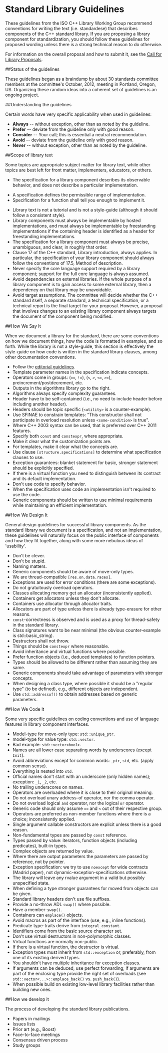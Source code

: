 # Standard Library Guidelines

These guidelines from the ISO C++ Library Working Group recommend conventions for writing the text (i.e. standardese) that describes components of the C++ standard library.
If you are proposing a library component for standardization, you should follow these guidelines for proposed wording unless there is a strong technical reason to do otherwise.

For information on the overall proposal and how to submit it, see the [Call for Library Proposals](http://cplusplus.github.com/LWG/call-for-library-proposals.html).

##Status of the guidelines

These guidelines began as a braindump by about 30 standards committee members at the committee's October, 2012, meeting in Portland, Oregon, US.
Organizing these random ideas into a coherent set of guidelines is an ongoing project.

##Understanding the guidelines

Certain words have very specific applicability when used in guidelines:

 + **Always** -- without exception, other than as noted by the guideline.
 + **Prefer** -- deviate from the guideline only with good reason.
 + **Consider** -- Your call; this is essential a neutral recommendation.
 + **Avoid** -- deviate from the guideline only with good reason.
 + **Never** -- without exception, other than as noted by the guideline.

##Scope of library text

Some topics are appropriate subject matter for library text, while other topics are
best left for front matter, implementers, educators, or others.

   + The specification for a library component describes its observable behavior, and does not describe a particular implementation.
   * A specification defines the permissible range of implementation.
   * Specification for a function shall tell you enough to implement it.
   + Library text is not a tutorial and is not a style-guide (although it should follow a consistent style).
   + Library components must always be implementable by hosted implementations, and must always be implementable by freestanding implementations if the containing header is identified as a header for freestanding implementations.
   + The specification for a library component must always be precise, unambiguous, and clear, in roughly that order.
   + Clause 17 of the C++ standard, Library introduction, always applies. In particular, the specification of your library component should always follow the conventions of 17.5, Method of description.
   + Never specify the core language support required by a library component; support for the full core language is always assumed.
   + Avoid dependencies on external libraries. If the whole purpose of a library component is to gain access to some external library, then a dependency on that library may be unavoidable.
   + Avoid target assumptions. The committee will decide whether the C++ standard itself, a separate standard, a technical specification, or a technical report is the final target for your proposal. However, a proposal that involves changes to an existing library component always targets the document of the component being modified.


##How We Say It

When we document a library for the standard, there are some conventions on how
we document things, how the code is formatted in examples, and so forth.  While
the library is not a style-guide, this section is effectively the style-guide
on how code is written in the standard library clauses, among other documentation
conventions.

   * Follow the [editorial guidelines](https://github.com/cplusplus/draft/wiki/Specification-Style-Guidelines).
   * Template parameter names in the specification indicate concepts.
   * Operators come in groups: (`==`, `!=`), (`<`, `>`, `<=`, `>=`), preincrement/postdecrement, etc.
   * Outputs in the algorithms library go to the right.
   * Algorithms always specify complexity guarantees.
   * Header have to be self-contained (i.e., no need to include header before including another header).
   * Headers should be topic specific (`<utility>` is a counter-example).
   * Use SFINAE to constrain templates: "This constructor shall not participate in overload resolution unless `<some-condition>` is true".
   * Where C++ 2003 syntax can be used, that is preferred over C++ 2011 features.
   * Specify both `const` and `constexpr`, where appropriate.
   * Make it clear what the customization points are.
   * For templates, make it clear what the concepts are.
   * Use clause `[structure.specifications]` to determine what specification clauses to use.
   * Exception guarantees: blanket statement for basic, stronger statement should be explicitly specified.
   * If there is a virtual function you need to distinguish between its contract and its default implementation.
   * Don't use code to specify behavior.
   * When the specification uses code an implementation isn't required to use the code.
   * Generic components should be written to use minimal requirements while maintaining an efficient implementation.


##How We Design It

General design guidelines for successful library components.  As the standard
library we document is a specification, and not an implementation, these
guidelines will naturally focus on the public interface of components and how
they fit together, along with some more nebulous ideas of 'usability'.

   * Don't be clever.
   * Don't be stupid.
   * Naming matters.
   * Generic components should be aware of move-only types.
   * We are thread-compatible `[res.on.data.races]`.
   * Exceptions are used for error conditions (there are some exceptions).
   * Do not gratuitously overload operators.
   * Classes allocating memory get an allocator (inconsistently applied).
   * Containers get allocators unless they don't allocate.
   * Containers use allocator through allocator traits.
   * Allocators are part of type unless there is already type-erasure for other reasons.
   * `const`-correctness is observed and is used as a proxy for thread-safety in the standard library.
   * Class signatures want to be near minimal (the obvious counter-example is std::basic_string).
   * Destructors shall not throw.
   * Things should be `constexpr` where reasonable.
   * Avoid inheritance and virtual functions where possible.
   * Prefer function objects (i.e., deduced templates) to function pointers.
   * Types should be allowed to be different rather than assuming they are same.
   * Generic components should take advantage of parameters with stronger concepts.
   * When designing a class type, where possible it should be a "regular type" (to be defined), e.g., different objects are independent.
   * Use `std::addressof()` to obtain addresses based on generic parameters.


##How We Code It

Some very specific guidelines on coding conventions and use of language features
in library component interfaces.

   * Model-type for move-only type: `std::unique_ptr`.
   * model-type for value type: `std::vector`.
   * Bad example: `std::vector<bool>`.
   * Names are all lower case separating words by underscores (except `Init`).
   * Avoid abbreviations except for common words: `_ptr`, `std`, etc. (apply common sense).
   * Everything is nested into `std`.
   * Official names don't start with an underscore (only hidden names); exception: `_1`, `_2`, etc.
   * No trailing underscores on names.
   * Operators are overloaded where it is close to their original meaning.
   * Do not overload unary address-of operator, nor the comma operator.
   * Do not overload logical `and` operator, nor the logical `or` operator.
   * Generic code should only assume `==` and `<` out of their respective group.
   * Operators are preferred as non-member functions where there is a choice; inconsistently applied.
   * Single argument callable constructors are explicit unless there is a good reason.
   * Non-fundamental types are passed by `const` reference.
   * Types passed by value: iterators, function objects (including predicates), built-in types.
   * Complex objects are returned by value.
   * Where there are output parameters the parameters are passed by reference, not by pointer.
   * Exception specification: we try to use `noexcept` for wide contracts (Madrid paper), not dynamic-exception-specifications otherwise.
   * The library will leave any rvalue argument in a valid but possibly unspecified state.
   * When defining a type stronger guarantees for moved from objects can be given.
   * Standard library headers don't use file suffixes.
   * Provide a no-throw ADL `swap()` where possible.
   * Have a member-`swap()`.
   * Containers can `emplace()` objects.
   * Avoid macros as part of the interface (use, e.g., inline functions).
   * Predicate type-traits derive from `integral_constant`.
   * Identifiers come from the basic source character set.
   * Don't use virtual destructors in non-polymorphic classes.
   * Virtual functions are normally non-public.
   * If there is a virtual function, the destructor is virtual.
   * Exception types must inherit from `std::exception` or, preferably, from one of its existing derived types.
   * You shouldn't have multiple inheritance for exception classes.
   * If arguments can be deduced, use perfect forwarding; if arguments are part of the enclosing type provide the right set of overloads (see `std::vector<...>::emplace_back()` vs. `push_back()`).
   * When possible build on existing low-level library facilities rather than building new ones.


##How we develop it

The process of developing the standard library publications.

   * Papers in mailings
   * Issues lists
   * Prior art (e.g., Boost)
   * Face-to-face meetings
   * Consensus driven process
   * Study groups
